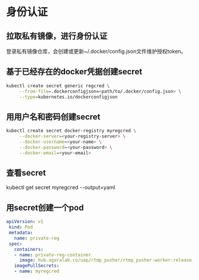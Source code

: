 # 身份认证

## 拉取私有镜像，进行身份认证
登录私有镜像仓库，会创建或更新~/.docker/config.json文件维护授权token。

## 基于已经存在的docker凭据创建secret
```bash
kubectl create secret generic regcred \
     --from-file=.dockerconfigjson=<path/to/.docker/config.json> \
     --type=kubernetes.io/dockerconfigjson
```

## 用用户名和密码创建secret
```bash
kubectl create secret docker-registry myregcred \
     --docker-server=<your-registry-server> \
     --docker-username=<your-name> \
     --docker-password=<your-password> \
     --docker-email=<your-email> 
```

## 查看secret
kubectl get secret myregcred --output=yaml

## 用secret创建一个pod
```yaml
apiVersion: v1
 kind: Pod
 metadata:
   name: private-reg
 spec:
   containers:
   - name: private-reg-container
     image: hub.agoralab.co/uap/rtmp_pusher/rtmp_pusher-worker:release_20210630_1_0dd915bbb062
   imagePullSecrets:
   - name: myregcred
```